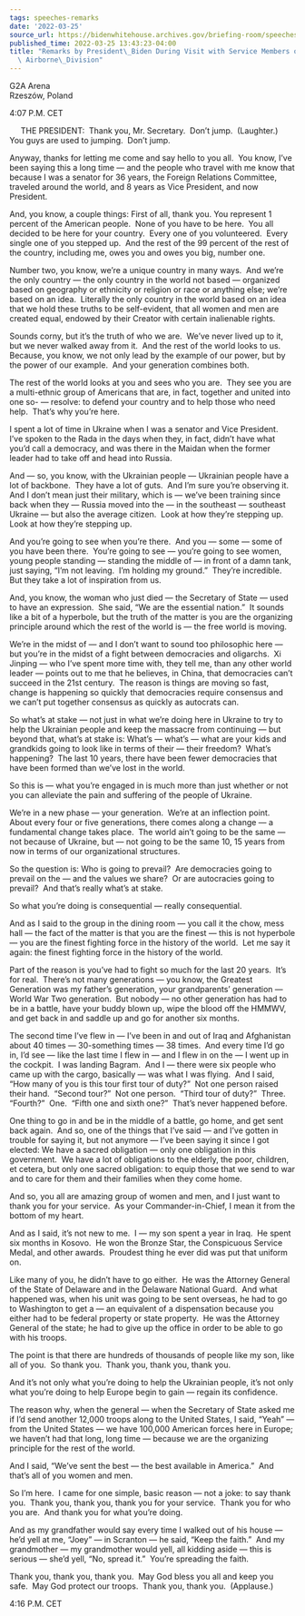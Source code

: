 ```yaml
---
tags: speeches-remarks
date: '2022-03-25'
source_url: https://bidenwhitehouse.archives.gov/briefing-room/speeches-remarks/2022/03/25/remarks-by-president-biden-during-visit-with-service-members-of-the-82nd-airborne-division/
published_time: 2022-03-25 13:43:23-04:00
title: "Remarks by President\_Biden During Visit with Service Members of the 82nd\
  \ Airborne\_Division"
---
```

 
G2A Arena  
Rzeszów, Poland

4:07 P.M. CET

     THE PRESIDENT:  Thank you, Mr. Secretary.  Don’t jump. 
(Laughter.)  You guys are used to jumping.  Don’t jump.

Anyway, thanks for letting me come and say hello to you all.  You know,
I’ve been saying this a long time — and the people who travel with me
know that because I was a senator for 36 years, the Foreign Relations
Committee, traveled around the world, and 8 years as Vice President, and
now President. 

And, you know, a couple things: First of all, thank you. You represent 1
percent of the American people.  None of you have to be here.  You all
decided to be here for your country.  Every one of you volunteered. 
Every single one of you stepped up.  And the rest of the 99 percent of
the rest of the country, including me, owes you and owes you big, number
one.

Number two, you know, we’re a unique country in many ways.  And we’re
the only country — the only country in the world not based — organized
based on geography or ethnicity or religion or race or anything else;
we’re based on an idea.  Literally the only country in the world based
on an idea that we hold these truths to be self-evident, that all women
and men are created equal, endowed by their Creator with certain
inalienable rights. 

Sounds corny, but it’s the truth of who we are.  We’ve never lived up to
it, but we never walked away from it.  And the rest of the world looks
to us.  Because, you know, we not only lead by the example of our power,
but by the power of our example.  And your generation combines both. 

The rest of the world looks at you and sees who you are.  They see you
are a multi-ethnic group of Americans that are, in fact, together and
united into one so- — resolve: to defend your country and to help those
who need help.  That’s why you’re here.

I spent a lot of time in Ukraine when I was a senator and Vice
President.  I’ve spoken to the Rada in the days when they, in fact,
didn’t have what you’d call a democracy, and was there in the Maidan
when the former leader had to take off and head into Russia. 

And — so, you know, with the Ukrainian people — Ukrainian people have a
lot of backbone.  They have a lot of guts.  And I’m sure you’re
observing it.  And I don’t mean just their military, which is — we’ve
been training since back when they — Russia moved into the — in the
southeast — southeast Ukraine — but also the average citizen.  Look at
how they’re stepping up.  Look at how they’re stepping up. 

And you’re going to see when you’re there.  And you — some — some of you
have been there.  You’re going to see — you’re going to see women, young
people standing — standing the middle of — in front of a damn tank, just
saying, “I’m not leaving.  I’m holding my ground.”  They’re incredible. 
But they take a lot of inspiration from us.

And, you know, the woman who just died — the Secretary of State — used
to have an expression.  She said, “We are the essential nation.”  It
sounds like a bit of a hyperbole, but the truth of the matter is you are
the organizing principle around which the rest of the world is — the
free world is moving. 

We’re in the midst of — and I don’t want to sound too philosophic here —
but you’re in the midst of a fight between democracies and oligarchs. 
Xi Jinping — who I’ve spent more time with, they tell me, than any other
world leader — points out to me that he believes, in China, that
democracies can’t succeed in the 21st century.  The reason is things are
moving so fast, change is happening so quickly that democracies require
consensus and we can’t put together consensus as quickly as autocrats
can.

So what’s at stake — not just in what we’re doing here in Ukraine to try
to help the Ukrainian people and keep the massacre from continuing — but
beyond that, what’s at stake is: What’s — what’s — what are your kids
and grandkids going to look like in terms of their — their freedom? 
What’s happening?  The last 10 years, there have been fewer democracies
that have been formed than we’ve lost in the world. 

So this is — what you’re engaged in is much more than just whether or
not you can alleviate the pain and suffering of the people of Ukraine. 

We’re in a new phase — your generation.  We’re at an inflection point. 
About every four or five generations, there comes along a change — a
fundamental change takes place.  The world ain’t going to be the same —
not because of Ukraine, but — not going to be the same 10, 15 years from
now in terms of our organizational structures. 

So the question is: Who is going to prevail?  Are democracies going to
prevail on the — and the values we share?  Or are autocracies going to
prevail?  And that’s really what’s at stake. 

So what you’re doing is consequential — really consequential. 

And as I said to the group in the dining room — you call it the chow,
mess hall — the fact of the matter is that you are the finest — this is
not hyperbole — you are the finest fighting force in the history of the
world.  Let me say it again: the finest fighting force in the history of
the world. 

Part of the reason is you’ve had to fight so much for the last 20
years.  It’s for real.  There’s not many generations — you know, the
Greatest Generation was my father’s generation, your grandparents’
generation — World War Two generation.  But nobody — no other generation
has had to be in a battle, have your buddy blown up, wipe the blood off
the HMMWV, and get back in and saddle up and go for another six months.

The second time I’ve flew in — I’ve been in and out of Iraq and
Afghanistan about 40 times — 30-something times — 38 times.  And every
time I’d go in, I’d see — like the last time I flew in — and I flew in
on the — I went up in the cockpit.  I was landing Bagram.  And I — there
were six people who came up with the cargo, basically — was what I was
flying.  And I said, “How many of you is this tour first tour of duty?” 
Not one person raised their hand.  “Second tour?”  Not one person. 
“Third tour of duty?”  Three.  “Fourth?”  One.  “Fifth one and sixth
one?”  That’s never happened before. 

One thing to go in and be in the middle of a battle, go home, and get
sent back again.  And so, one of the things that I’ve said — and I’ve
gotten in trouble for saying it, but not anymore — I’ve been saying it
since I got elected: We have a sacred obligation — only one obligation
in this government.  We have a lot of obligations to the elderly, the
poor, children, et cetera, but only one sacred obligation: to equip
those that we send to war and to care for them and their families when
they come home. 

And so, you all are amazing group of women and men, and I just want to
thank you for your service.  As your Commander-in-Chief, I mean it from
the bottom of my heart. 

And as I said, it’s not new to me.  I — my son spent a year in Iraq.  He
spent six months in Kosovo.  He won the Bronze Star, the Conspicuous
Service Medal, and other awards.  Proudest thing he ever did was put
that uniform on.

Like many of you, he didn’t have to go either.  He was the Attorney
General of the State of Delaware and in the Delaware National Guard. 
And what happened was, when his unit was going to be sent overseas, he
had to go to Washington to get a — an equivalent of a dispensation
because you either had to be federal property or state property.  He was
the Attorney General of the state; he had to give up the office in order
to be able to go with his troops.

The point is that there are hundreds of thousands of people like my son,
like all of you.  So thank you.  Thank you, thank you, thank you. 

And it’s not only what you’re doing to help the Ukrainian people, it’s
not only what you’re doing to help Europe begin to gain — regain its
confidence. 

The reason why, when the general — when the Secretary of State asked me
if I’d send another 12,000 troops along to the United States, I said,
“Yeah” — from the United States — we have 100,000 American forces here
in Europe; we haven’t had that long, long time — because we are the
organizing principle for the rest of the world.

And I said, “We’ve sent the best — the best available in America.”  And
that’s all of you women and men. 

So I’m here.  I came for one simple, basic reason — not a joke: to say
thank you.  Thank you, thank you, thank you for your service.  Thank you
for who you are.  And thank you for what you’re doing.

And as my grandfather would say every time I walked out of his house —
he’d yell at me, “Joey” — in Scranton — he said, “Keep the faith.”  And
my grandmother — my grandmother would yell, all kidding aside — this is
serious — she’d yell, “No, spread it.”  You’re spreading the faith. 

Thank you, thank you, thank you.  May God bless you all and keep you
safe.  May God protect our troops.  Thank you, thank you.  (Applause.)

4:16 P.M. CET
